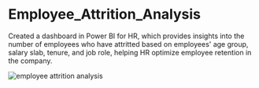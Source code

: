 # Employee_Attrition_Analysis
Created a dashboard in Power BI for HR, which provides insights into the number of employees who have attritted based on employees' age group, salary slab, tenure, and job role, helping HR optimize employee retention in the company.


![employee attrition analysis](https://github.com/user-attachments/assets/97d9f5fe-c77a-42e2-bd22-610b71100379)
